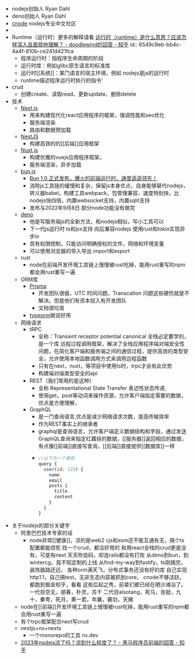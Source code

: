 - nodejs创始人 Ryan Dahl
- deno创始人 Ryan Dahl
- [cnode](https://cnodejs.org/) nodejs专业中文社区
-
- Runtime（运行时）更多的解释请看 [运行时（runtime）是什么意思？应该怎样深入且直观地理解？ - doodlewind的回答 - 知乎](https://www.zhihu.com/question/20607178/answer/2133648600)
  id:: 6549c9eb-bb4c-4a4f-810b-ce241d421fca
	- 程序运行时：指程序生命周期的阶段
	- 运行时库：例如glibc原生语言的标准库
	- 运行时[[系统]]：某门语言的宿主环境，例如 nodejs是js的运行时
	- runtime描述程序运行时执行的指令'
- crud
	- 创建create、读取read、更新update、删除delete
- 技术
	- [Next.js](https://nextjs.org)
		- 用来构建现代化react应用程序的框架，强调性能和seo优化
		- 服务端渲染
		- 路由和数据预加载
	- [NestJS](https://nestjs.com)
		- 构建高效的的[[后端]]应用框架
	- [Nuxt.js](https://nuxtjs.org)
		- 构建优雅的vuejs应用程序框架，
		- 服务端渲染，异步加载
	- [bun.js](https://bun.sh/)
		- [Bun 1.0 正式发布，爆火的前端运行时，速度遥遥领先！](https://juejin.cn/post/7277387014046335010)
		- 消除js工具链的缓慢和复杂，保留js本身优点，自身能够替代nodejs，转义器babel，构建工具webpack，包管理兼容，速度特别快，比nodejs快四倍，内置websocket支持，内置sqlit支持
		- 发布与2022年9月8日 部分node功能没有做完
	- [deno](https://deno.com/)
		- 他是写服务端js的全新方法，和nodejs相似，写小工具可以
		- 下一代js运行时 ts和jsx支持 向后兼容nodejs 使用rust和tokio实现异步io
		- 具有权限控制，只能访问明确授权的文件，网络和环境变量
		- 可以使用浏览器的导入导出 import和export
	- rust
		- node在前端开发环境工具链上慢慢被rust吃掉，能用rust重写的npm都会用rust重写一遍
	- ORM库
		- [Prisma](https://www.prisma.io/)
			- 开发团队很倔，UTC 时间问题，Transcation 问题这些硬伤就是不解决。但是他们有资本投入有开发团队
			- 文档很垃圾
		- [typeorm](https://typeorm.bootcss.com/)据说好用
	- 网络请求
		- tRPC
			- 全称：Transient receptor potential canonical
			  全栈必定要学的，是一个库
			  远程过程调用框架，解决了全栈应用程序端对端安全性问题，在简化客户端和服务端之间的通信过程，提供高效的类型安全，允许使用本地函数调用方式来调用远程函数
			- 只有在next，nuxt，等项目中使用ts时，trpc才会有此优势
			- 构建端对端类型安全的api
		- REST（我们常用的是这种）
			- 全称 Representational State Transfer 表述性状态传递,
			- 使用get，post等动词来操作资源，允许客户端指定需要的数据，优点是方便理解，
		- GraphQL
			- 是一门查询语言,优点是减少网络请求次数，提高传输效率
			- 作为REST事实上的继承者
			- graphql是查询语言，允许客户端定义数据结构和字段，通过发送GraphQL查询来指定红藕徐的数据，[[服务器]]返回相应的数据，有点像[[前端]]直接写查询，[[后端]]直接提供[[数据库]]一样
			- ```js
			  //以下为一个案例
			  query {
			    user(id: 123) {
			      name
			      email
			      posts {
			        title
			        content
			      }
			    }
			  }
			  ```
- 关于nodejs的部分关键字
	- 阿里巴巴技术专家的话
		- node非常[[健康]]，凉的是web2
		  cjs和esm还不能互通有无，搞个ts配置都能烦死
		  找一个crud，都没好用的
		  和用react全栈的crud更是没有，可是有next
		  天天吹低码，却连rails都没有打败
		  从deno到bun，到wintercg，竟不知定制的上线
		  从find-my-way到fastify，ts刚搞完，装饰器路还远，
		  各种orm满天飞，分布式事务还没有好的库
		  自己实现http1.1，自己搞test，无非生态内容被抓到core，
		  cnode不够活跃，都跑到掘金知乎，看看
		  这些后起之秀，前辈们都已经在晒沙滩浴了。
		  一代目空无，朋春，朴灵，苏千
		  二代目alsotang，死马，张挺，九十，秦粤，死月，黄一君，年翼，霸剑，天猪
	- node在[[前端]]开发环境工具链上慢慢被rust吃掉，能用rust重写的npm都会用rust重写一遍
	- 有个trpc框架配合next写crud
	- nestjs+nx+nexts
		- 一个monorepo的工具 nx.dev
	- [2023年nodejs凉了吗？凉到什么程度了？ - 黑马程序员前端的回答 - 知乎](https://www.zhihu.com/question/597238130/answer/3192764176)